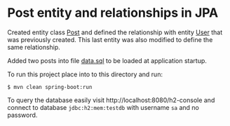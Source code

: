 # Post entity and relationships in JPA

Created entity class [Post](src/main/java/com/in28minutes/rest/webservices/restfulwebservices/user/Post.java) and
defined the relationship with entity [User](src/main/java/com/in28minutes/rest/webservices/restfulwebservices/user/User.java) that was previously created.
This last entity was also modified to define the same relationship.

Added two posts into file [data.sql](src/main/resources/data.sql) to be loaded at application startup.

To run this project place into to this directory and run:

```
$ mvn clean spring-boot:run
```

To query the database easily visit http://localhost:8080/h2-console and connect to database `jdbc:h2:mem:testdb` with
username `sa` and no password.